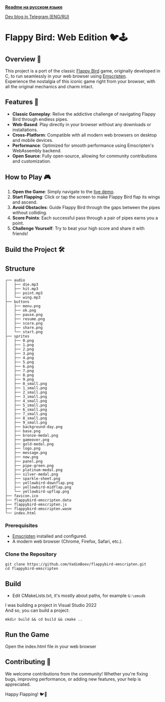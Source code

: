 **[Readme на русском языке](README_RU.md)**  
  
[Dev blog in Telegram (ENG/RU)](https://t.me/boevdev)

# Flappy Bird: Web Edition 🐦🕹️
  
## Overview 🌟

This project is a port of the classic [Flappy Bird](https://github.com/VadimBoev/FlappyBird) game, originally developed in C, to run seamlessly in your web browser using [Emscripten](https://emscripten.org/).  
Experience the nostalgia of this iconic game right from your browser, with all the original mechanics and charm intact.

## Features 🚀

- **Classic Gameplay**: Relive the addictive challenge of navigating Flappy Bird through endless pipes.
- **Web-Based**: Play directly in your browser without any downloads or installations.
- **Cross-Platform**: Compatible with all modern web browsers on desktop and mobile devices.
- **Performance**: Optimized for smooth performance using Emscripten's WebAssembly backend.
- **Open Source**: Fully open-source, allowing for community contributions and customization.

## How to Play 🎮

1. **Open the Game**: Simply navigate to the [live demo](https://vadimboev.ru/games/flappybird).
2. **Start Flapping**: Click or tap the screen to make Flappy Bird flap its wings and ascend.
3. **Avoid Obstacles**: Guide Flappy Bird through the gaps between the pipes without colliding.
4. **Score Points**: Each successful pass through a pair of pipes earns you a point.
5. **Challenge Yourself**: Try to beat your high score and share it with friends!

## Build the Project 🛠️

## Structure
```
┌── audio
│   ├── die.mp3
│   ├── hit.mp3
│   ├── point.mp3
│   └── wing.mp3
├── buttons
│   ├── menu.png
│   ├── ok.png
│   ├── pause.png
│   ├── resume.png
│   ├── score.png
│   ├── share.png
│   └── start.png
├── sprites
│   ├── 0.png
│   ├── 1.png
│   ├── 2.png
│   ├── 3.png
│   ├── 4.png
│   ├── 5.png
│   ├── 6.png
│   ├── 7.png
│   ├── 8.png
│   ├── 9.png
│   ├── 0_small.png
│   ├── 1_small.png
│   ├── 2_small.png
│   ├── 3_small.png
│   ├── 4_small.png
│   ├── 5_small.png
│   ├── 6_small.png
│   ├── 7_small.png
│   ├── 8_small.png
│   ├── 9_small.png
│   ├── background-day.png
│   ├── base.png
│   ├── bronze-medal.png
│   ├── gameover.png
│   ├── gold-medal.png
│   ├── logo.png
│   ├── message.png
│   ├── new.png
│   ├── panel.png
│   ├── pipe-green.png
│   ├── platinum-medal.png
│   ├── silver-medal.png
│   ├── sparkle-sheet.png
│   ├── yellowbird-downflap.png
│   ├── yellowbird-midflap.png
│   └── yellowbird-upflap.png
├── favicon.ico
├── flappybird-emscripten.data
├── flappybird-emscripten.js
├── flappybird-emscripten.wasm
└── index.html
```

### Prerequisites

- [Emscripten](https://emscripten.org/docs/getting_started/downloads.html) installed and configured.
- A modern web browser (Chrome, Firefox, Safari, etc.).

### Clone the Repository

```
git clone https://github.com/VadimBoev/flappybird-emscripten.git
cd flappybird-emscripten
```
  
## Build
- Edit CMakeLists.txt, it's mostly about paths, for example `G:\emsdk`  

I was building a project in Visual Studio 2022  
And so, you can build a project:
```
mkdir build && cd build && cmake ..
```

## Run the Game
Open the index.html file in your web browser
  
## Contributing 🤝
We welcome contributions from the community! Whether you're fixing bugs, improving performance, or adding new features, your help is appreciated.
  
Happy Flapping! 🐦🎉
